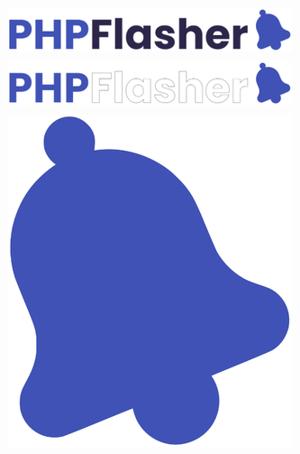 ![](php-flasher-logo.svg#gh-light-mode-only)

![](php-flasher-logo-dark.svg#gh-dark-mode-only)

![](php-flasher-logo-bell.svg)
